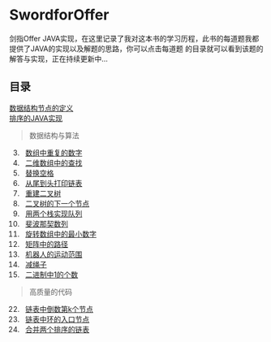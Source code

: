 <link href="markdown.css" rel="stylesheet"></link>

# SwordforOffer
剑指Offer JAVA实现，在这里记录了我对这本书的学习历程，此书的每道题我都提供了JAVA的实现以及解题的思路，你可以点击每道题
的目录就可以看到该题的解答与实现，正在持续更新中...



## 目录 
[数据结构节点的定义](/src/utils)  
[排序的JAVA实现](/src/sorts)
> 数据结构与算法 
3. &#160; [数组中重复的数字](/src/datastrcture/problem_03)
4. &#160; [二维数组中的查找](/src/datastrcture/problem_04)
5. &#160; [替换空格](/src/datastrcture/problem_05)
6. &#160; [从尾到头打印链表](/src/datastrcture/problem_06)
7. &#160; [重建二叉树](/src/datastrcture/problem_07)
8. &#160; [二叉树的下一个节点](/src/datastrcture/problem_08)
9. &#160; [用两个栈实现队列](/src/datastrcture/problem_09)
10. &#160; [斐波那契数列](/src/datastrcture/problem_10)
11. &#160; [旋转数组中的最小数字](/src/datastrcture/problem_11)
12. &#160; [矩阵中的路径](/src/datastrcture/problem_12)
13. &#160; [机器人的运动范围](/src/datastrcture/problem_13)
14. &#160; [减绳子](/src/datastrcture/problem_14)
15. &#160; [二进制中1的个数](/src/datastrcture/problem_15)
> 高质量的代码
22. &#160; [链表中倒数第k个节点](/src/qualitycode/problem_22)
23. &#160; [链表中环的入口节点](/src/qualitycode/problem_23)
25. &#160; [合并两个排序的链表](/src/qualitycode/problem_25)